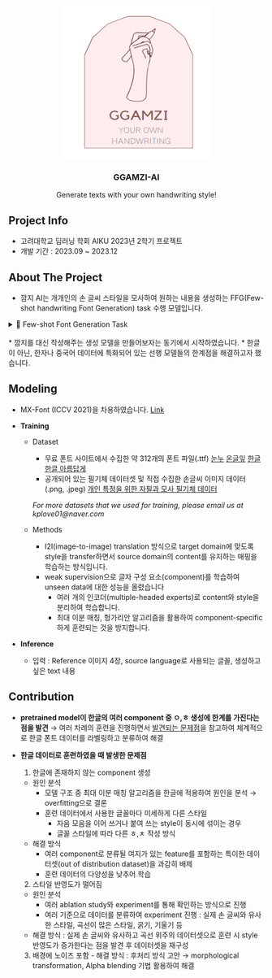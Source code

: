 <br />
<div align="center">
  <a href="https://github.com/AIKU-Official/aiku-23-2-project-ggamzi">
    <img src="project_logo/logo.png" alt="Logo" width="300" height="300">
  </a>

  <h3 align="center">GGAMZI-AI</h3>

  <p align="center">
    Generate texts with your own handwriting style!
    <!--<br />
    <a href="https://github.com/othneildrew/Best-README-Template">View Demo</a>
    ·
    <a href="https://github.com/othneildrew/Best-README-Template/issues">Report Bug</a>
    ·
    <a href="https://github.com/othneildrew/Best-README-Template/issues">Request Feature</a>-->
  </p>
</div>

## Project Info
* 고려대학교 딥러닝 학회 AIKU 2023년 2학기 프로젝트
* 개발 기간 : 2023.09 ~ 2023.12

## About The Project
* 깜지 AI는 개개인의 손 글씨 스타일을 모사하여 원하는 내용을 생성하는 FFG(Few-shot handwriting Font Generation) task 수행 모델입니다.

<details>
  <summary>📌 Few-shot Font Generation Task </summary>
  <ol>
    추가적인 fine tuning 없이, 적은 개수의 글자 모양(glyph)만으로 새로운 폰트를 생성해내는 task로, 글자 모양(content)의 global한 특징과 reference style의 local한 특징을 유지하는 것이 핵심입니다.
  </ol>
</details>
<br />
* 깜지를 대신 작성해주는 생성 모델을 만들어보자는 동기에서 시작하였습니다.
* 한글이 아닌, 한자나 중국어 데이터에 특화되어 있는 선행 모델들의 한계점을 해결하고자 했습니다.

## Modeling
* MX-Font (ICCV 2021)을 차용하였습니다. <a href="https://github.com/clovaai/mxfont">Link</a>

* **Training**
  * Dataset
    - 무료 폰트 사이트에서 수집한 약 312개의 폰트 파일(.ttf) <a href="https://noonnu.cc/#google_vignette">눈누</a>   <a href="https://www.ownglyph.com/notice">온글잎</a>   <a href="https://hangeul.naver.com/">한글한글 아름답게</a>
    - 공개되어 있는 필기체 데이터셋 및 직접 수집한 손글씨 이미지 데이터 (.png, .jpeg)   <a href="https://www.aihub.or.kr/aihubdata/data/view.do?currMenu=115&topMenu=100&aihubDataSe=realm&dataSetSn=71307">개인 특정을 위한 자필과 모사 필기체 데이터</a>
    
    _For more datasets that we used for training, please email us at kplove01@naver.com_

  * Methods
    - I2I(image-to-image) translation 방식으로 target domain에 맞도록 style을 transfer하면서 source domain의 content를 유지하는 매핑을 학습하는 방식입니다.
    - weak supervision으로 글자 구성 요소(component)를 학습하여 unseen data에 대한 성능을 올렸습니다
      - 여러 개의 인코더(multiple-headed experts)로 content와 style을 분리하여 학습합니다.
      - 최대 이분 매칭, 헝가리안 알고리즘을 활용하여 component-specific하게 훈련되는 것을 방지합니다.
    
* **Inference**
  * 입력 : Reference 이미지 4장, source language로 사용되는 글꼴, 생성하고 싶은 text 내용
 
## Contribution
 * **pretrained model이 한글의 여러 component 중 ㅇ,ㅎ 생성에 한계를 가진다는 점을 발견**
   → 여러 차례의 훈련을 진행하면서 <a href="#problem-with-training">발견되는 문제점</a>을 참고하여 체계적으로 한글 폰트 데이터를 라벨링하고 분류하여 해결
   
 * **한글 데이터로 훈련하였을 때 <a name="problem-with-training">발생한 문제점</a>**
   1. 한글에 존재하지 않는 component 생성
     - 원인 분석
       - 모델 구조 중 최대 이분 매칭 알고리즘을 한글에 적용하여 원인을 분석 → overfitting으로 결론
       - 훈련 데이터에서 사용한 글꼴마다 미세하게  다른 스타일
         - 자음 모음을 이어 쓰거나 붙여 쓰는 style이 동시에 섞이는 경우
         - 글꼴 스타일에 따라 다른 ㅎ,ㅊ 작성 방식
     - 해결 방식 
       - 여러 component로 분류될 여지가 있는 feature를 포함하는 특이한 데이터셋(out of distribution dataset)을 과감히 배제
       - 훈련 데이터의 다양성을 낮추어 학습
         
    2. 스타일 반영도가 떨어짐
      - 원인 분석
        - 여러 ablation study와 experiment를 통해 확인하는 방식으로 진행
        - 여러 기준으로 데이터를 분류하여 experiment 진행 : 실제 손 글씨와 유사한 스타일, 곡선이 많은 스타일, 굵기, 기울기 등
      - 해결 방식 : 실제 손 글씨와 유사하고 곡선 위주의 데이터셋으로 훈련 시 style 반영도가 증가한다는 점을 발견 후 데이터셋을 재구성
        
     3. 배경에 노이즈 포함
       - 해결 방식 : 후처리 방식 고안 → morphological transformation, Alpha blending 기법 활용하여 해결
      


